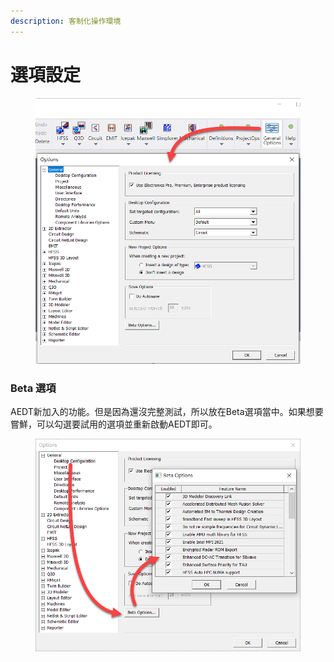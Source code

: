 ```yaml
---
description: 客制化操作環境
---
```


# 選項設定

<figure><img src="../.gitbook/assets/image (4) (3).png" alt=""><figcaption></figcaption></figure>

### Beta 選項

AEDT新加入的功能。但是因為還沒完整測試，所以放在Beta選項當中。如果想要嘗鮮，可以勾選要試用的選項並重新啟動AEDT即可。

<figure><img src="../.gitbook/assets/image (2) (4).png" alt=""><figcaption></figcaption></figure>
